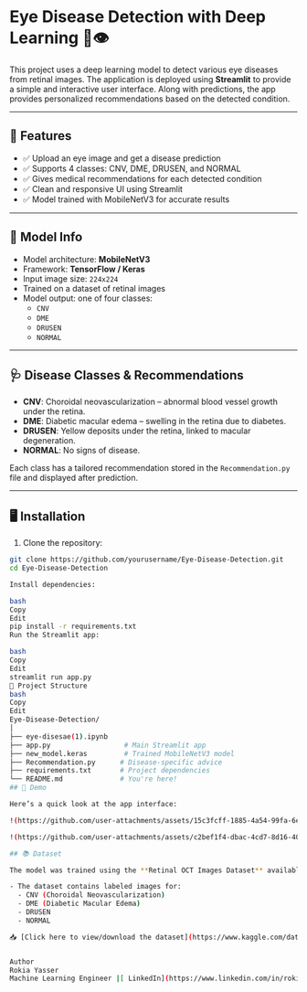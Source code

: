# Eye Disease Detection with Deep Learning 🧠👁️

This project uses a deep learning model to detect various eye diseases from retinal images. The application is deployed using **Streamlit** to provide a simple and interactive user interface. Along with predictions, the app provides personalized recommendations based on the detected condition.

---

## 🚀 Features

- ✅ Upload an eye image and get a disease prediction
- ✅ Supports 4 classes: CNV, DME, DRUSEN, and NORMAL
- ✅ Gives medical recommendations for each detected condition
- ✅ Clean and responsive UI using Streamlit
- ✅ Model trained with MobileNetV3 for accurate results

---

## 🧠 Model Info

- Model architecture: **MobileNetV3**
- Framework: **TensorFlow / Keras**
- Input image size: `224x224`
- Trained on a dataset of retinal images
- Model output: one of four classes: 
  - `CNV`
  - `DME`
  - `DRUSEN`
  - `NORMAL`

---

## 🩺 Disease Classes & Recommendations

- **CNV**: Choroidal neovascularization – abnormal blood vessel growth under the retina.
- **DME**: Diabetic macular edema – swelling in the retina due to diabetes.
- **DRUSEN**: Yellow deposits under the retina, linked to macular degeneration.
- **NORMAL**: No signs of disease.

Each class has a tailored recommendation stored in the `Recommendation.py` file and displayed after prediction.

---

## 🖥️ Installation

1. Clone the repository:

```bash
git clone https://github.com/yourusername/Eye-Disease-Detection.git
cd Eye-Disease-Detection

Install dependencies:

bash
Copy
Edit
pip install -r requirements.txt
Run the Streamlit app:

bash
Copy
Edit
streamlit run app.py
📁 Project Structure
bash
Copy
Edit
Eye-Disease-Detection/
│
├── eye-disesae(1).ipynb 
├── app.py                  # Main Streamlit app
├── new_model.keras         # Trained MobileNetV3 model
├── Recommendation.py      # Disease-specific advice
├── requirements.txt       # Project dependencies
└── README.md              # You're here!
## 📸 Demo

Here’s a quick look at the app interface:

!(https://github.com/user-attachments/assets/15c3fcff-1885-4a54-99fa-6eabea69215e)

!(https://github.com/user-attachments/assets/c2bef1f4-dbac-4cd7-8d16-40c4f155c7c3)

## 📚 Dataset

The model was trained using the **Retinal OCT Images Dataset** available on [Kaggle](https://www.kaggle.com/datasets/paultimothymooney/kermany2018).

- The dataset contains labeled images for:
  - CNV (Choroidal Neovascularization)
  - DME (Diabetic Macular Edema)
  - DRUSEN
  - NORMAL

📥 [Click here to view/download the dataset](https://www.kaggle.com/datasets/paultimothymooney/kermany2018)


Author
Rokia Yasser
Machine Learning Engineer |[ LinkedIn](https://www.linkedin.com/in/rokia-yasser-1a8a4922b/)
